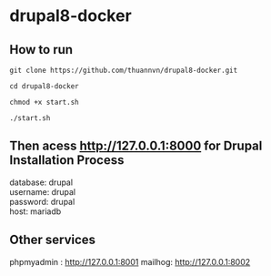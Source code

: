 # drupal8-docker
## How to run
```
git clone https://github.com/thuannvn/drupal8-docker.git
```
```
cd drupal8-docker
```
```
chmod +x start.sh
```
```
./start.sh

```

## Then acess http://127.0.0.1:8000 for Drupal Installation Process
database: drupal  
username: drupal  
password: drupal  
host: mariadb  

## Other services
phpmyadmin : http://127.0.0.1:8001
mailhog:     http://127.0.0.1:8002


